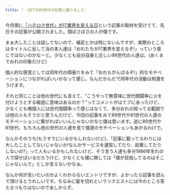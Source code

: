 ```yaml
---
title: ! '@ITの86世代の記事に載りました'
---
```

今月頭に<a href="http://jibun.atmarkit.co.jp/ljibun01/cs/200904/05/01.html">「ハチロク世代」がIT業界を変える日</a>という記事の取材を受けてて、先日その記事が公開されました。頭ぼさぼさの人が僕です。

まぁ大したことは話してないので、補足とかは特にないんですが、実際のところはタイトルに反して当の本人達は「おれたちがIT業界を変えるぞ!」っていう感じではないのかなーと。少なくとも自分自身と近しい86世代の人達は。(あくまでおれの印象だけど)

個人的な感覚としては同年代の頑張りをみて「おれもがんばるぞ!」的なモチベーションにつながればいいかなって感じ。なんだかんだで同年代の活動は刺激をうけます。

それと同じことは他の世代にも言えて、<q>こうやって無意味に世代間闘争に火を付けようとする報道に意味はあるのか？</q>ってコメントがはてブにあったけど、少なくとも俺個人には世代間闘争って感じはなくて、多分おれの知ってる範囲では他の人もそうだと思うんだけど、今回の記事をみて89世代や81世代の人達のモチベーションに繋がればいいんじゃないかなと僕は思います。逆に89世代や81世代、もちろん他の世代の人達を見て僕達のモチベーションもあがるわけで。

なんかそのうち(もうすでにいるかもしれないけど)、「記事に載ってるわりには大したことしてないじゃないか!なんかサービスを運営してたり、起業してたりしないの?」って人もいるかもしれないけど、そう言う人達も多分1986年生れの人で探せばいるだろうけど、少なくとも僕に関しては「僕が目指してるのはそこじゃないんで」としか言えないかなぁ。

なんか何が言いたいのかよくわからないエントリですが、よかったら記事を読んで頂けるとうれしいです。ちなみに髪を切れというリクエストには今のところ答えるつもりはないのであしからず。
